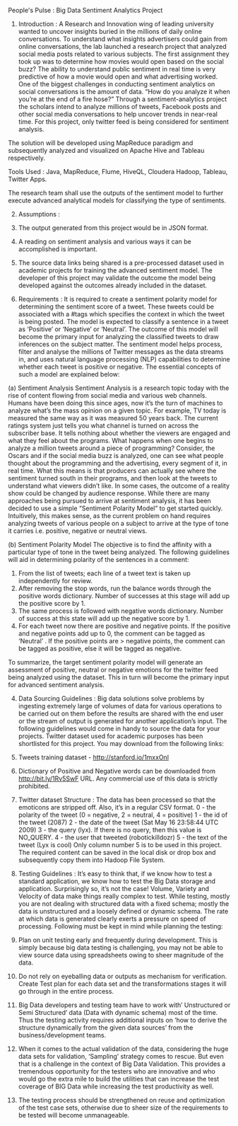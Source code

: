 People's Pulse : Big Data Sentiment Analytics Project

1. Introduction :
A Research and Innovation wing of leading university wanted to uncover insights
buried in the millions of daily online conversations. To understand what insights
advertisers could gain from online conversations, the lab launched a research
project that analyzed social media posts related to various subjects. The first
assignment they took up was to determine how movies would open based on the
social buzz? The ability to understand public sentiment in real time is very predictive
of how a movie would open and what advertising worked. One of the biggest
challenges in conducting sentiment analytics on social conversations is the amount
of data. “How do you analyze it when you’re at the end of a fire hose?” Through a
sentiment-analytics project the scholars intend to analyze millions of tweets,
Facebook posts and other social media conversations to help uncover trends in
near-real time. For this project, only twitter feed is being considered for sentiment
analysis.

The solution will be developed using MapReduce paradigm and subsequently
analyzed and visualized on Apache Hive and Tableau respectively.

Tools Used : Java, MapReduce, Flume, HiveQL, Cloudera Hadoop, Tableau, Twitter Apps.

The research team shall use the outputs of the sentiment model to further execute
advanced analytical models for classifying the type of sentiments.

2. Assumptions :
1. The output generated from this project would be in JSON format.
2. A reading on sentiment analysis and various ways it can be accomplished is
important.
3. The source data links being shared is a pre-processed dataset used in
academic projects for training the advanced sentiment model. The developer
of this project may validate the outcome the model being developed against
the outcomes already included in the dataset.

3. Requirements :
It is required to create a sentiment polarity model for determining the sentiment
score of a tweet. These tweets could be associated with a #tags which specifies the
context in which the tweet is being posted. The model is expected to classify a
sentence in a tweet as ‘Positive’ or ‘Negative’ or ‘Neutral’. The outcome of this
model will become the primary input for analyzing the classified tweets to draw
inferences on the subject matter. The sentiment model helps process, filter and
analyse the millions of Twitter messages as the data streams in, and uses natural
language processing (NLP) capabilities to determine whether each tweet is positive
or negative. The essential concepts of such a model are explained below:

(a) Sentiment Analysis
Sentiment Analysis is a research topic today with the rise of content flowing from
social media and various web channels. Humans have been doing this since ages,
now it’s the turn of machines to analyze what’s the mass opinion on a given topic.
For example, TV today is measured the same way as it was measured 50 years
back. The current ratings system just tells you what channel is turned on across the
subscriber base.
It tells nothing about whether the viewers are engaged and what they feel about the
programs. What happens when one begins to analyze a million tweets around a
piece of programming? Consider, the Oscars and if the social media buzz is
analyzed, one can see what people thought about the programming and the
advertising, every segment of it, in real time. What this means is that producers can
actually see where the sentiment turned south in their programs, and then look at
the tweets to understand what viewers didn’t like. In some cases, the outcome of a
reality show could be changed by audience response.
While there are many approaches being pursued to arrive at sentiment analysis, it
has been decided to use a simple “Sentiment Polarity Model” to get started quickly.
Intuitively, this makes sense, as the current problem on hand requires analyzing
tweets of various people on a subject to arrive at the type of tone it carries i.e.
positive, negative or neutral views.

(b) Sentiment Polarity Model
The objective is to find the affinity with a particular type of tone in the tweet being
analyzed. The following guidelines will aid in determining polarity of the sentences
in a comment:
1. From the list of tweets; each line of a tweet text is taken up independently for
review.
2. After removing the stop words, run the balance words through the positive words
dictionary. Number of successes at this stage will add up the positive score by 1.
3. The same process is followed with negative words dictionary. Number of success
at this state will add up the negative score by 1.
4. For each tweet now there are positive and negative points. If the positive and
negative points add up to 0, the comment can be tagged as ‘Neutral’ . If the positive points are > negative points, the comment can be tagged as positive,
else it will be tagged as negative.

To summarize, the target sentiment polarity model will generate an assessment of
positive, neutral or negative emotions for the twitter feed being analyzed using the
dataset. This in turn will become the primary input for advanced sentiment analysis.

4. Data Sourcing Guidelines :
Big data solutions solve problems by ingesting extremely large of volumes of data
for various operations to be carried out on them before the results are shared with
the end user or the stream of output is generated for another application’s input.
The following guidelines would come in handy to source the data for your projects.
Twitter dataset used for academic purposes has been shortlisted for this project.
You may download from the following links:
1. Tweets training dataset - http://stanford.io/1mxxOnl
2. Dictionary of Positive and Negative words can be downloaded from
http://bit.ly/1Rv5SwF URL.
Any commercial use of this data is strictly prohibited.

5. Twitter dataset Structure :
The data has been processed so that the emoticons are stripped off. Also, it’s in a
regular CSV format.
0 - the polarity of the tweet (0 = negative, 2 = neutral, 4 = positive)
1 - the id of the tweet (2087)
2 - the date of the tweet (Sat May 16 23:58:44 UTC 2009)
3 - the query (lyx). If there is no query, then this value is NO_QUERY.
4 - the user that tweeted (robotickilldozr)
5 - the text of the tweet (Lyx is cool)
Only column number 5 is to be used in this project.
The required content can be saved in the local disk or drop box and subsequently
copy them into Hadoop File System.

6. Testing Guidelines :
It’s easy to think that, if we know how to test a standard application, we know how to
test the Big Data storage and application. Surprisingly so, it’s not the case! Volume,
Variety and Velocity of data make things really complex to test. While testing,
mostly you are not dealing with structured data with a fixed schema; mostly the data
is unstructured and a loosely defined or dynamic schema. The rate at which data is
generated clearly exerts a pressure on speed of processing. Following must be kept
in mind while planning the testing:
1. Plan on unit testing early and frequently during development. This is simply
because big data testing is challenging, you may not be able to view source
data using spreadsheets owing to sheer magnitude of the data.
2. Do not rely on eyeballing data or outputs as mechanism for verification.
Create Test plan for each data set and the transformations stages it will go
through in the entire process.
3. Big Data developers and testing team have to work with’ Unstructured or
Semi Structured’ data (Data with dynamic schema) most of the time. Thus
the testing activity requires additional inputs on ‘how to derive the structure
dynamically from the given data sources’ from the business/development
teams.
4. When it comes to the actual validation of the data, considering the huge data
sets for validation, ‘Sampling’ strategy comes to rescue. But even that is a
challenge in the context of Big Data Validation. This provides a tremendous
opportunity for the testers who are innovative and who would go the extra
mile to build the utilities that can increase the test coverage of BIG Data
while increasing the test productivity as well.
5. The testing process should be strengthened on reuse and optimization of
the test case sets, otherwise due to sheer size of the requirements to be
tested will become unmanageable.
